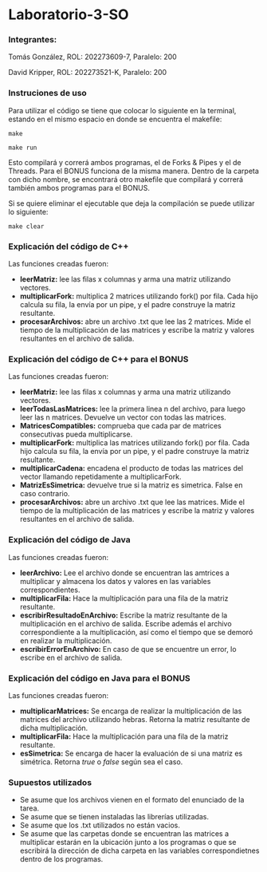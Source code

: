 # Laboratorio-3-SO

### Integrantes:

Tomás González, ROL: 202273609-7, Paralelo: 200

David Kripper, ROL: 202273521-K, Paralelo: 200

### Instruciones de uso

Para utilizar el código se tiene que colocar lo siguiente en la terminal, estando en el mismo espacio en donde se encuentra el makefile:

```
make   

make run    
```
Esto compilará y correrá ambos programas, el de Forks & Pipes y el de Threads. 
Para el BONUS funciona de la misma manera. Dentro de la carpeta con dicho nombre, se encontrará otro makefile que compilará y correrá también ambos programas para el BONUS.

Si se quiere eliminar el ejecutable que deja la compilación se puede utilizar lo siguiente:
```
make clear
```

### Explicación del código de C++

Las funciones creadas fueron:

- **leerMatriz:** lee las filas x columnas y arma una matriz utilizando vectores.
- **multiplicarFork:** multiplica 2 matrices utilizando fork() por fila. Cada hijo calcula su fila, la envía por un pipe, y el padre construye la matriz resultante.
- **procesarArchivos:** abre un archivo .txt que lee las 2 matrices. Mide el tiempo de la multiplicación de las matrices y escribe la matriz y valores resultantes en el archivo de salida.

### Explicación del código de C++ para el BONUS

Las funciones creadas fueron:

- **leerMatriz:** lee las filas x columnas y arma una matriz utilizando vectores.
- **leerTodasLasMatrices:** lee la primera linea n del archivo, para luego leer las n matrices. Devuelve un vector con todas las matrices.
- **MatricesCompatibles:** comprueba que cada par de matrices consecutivas pueda multiplicarse.
- **multiplicarFork:** multiplica las matrices utilizando fork() por fila. Cada hijo calcula su fila, la envía por un pipe, y el padre construye la matriz resultante.
- **multiplicarCadena:** encadena el producto de todas las matrices del vector llamando repetidamente a multiplicarFork.
- **MatrizEsSimetrica:** devuelve true si la matriz es simetrica. False en caso contrario.
- **procesarArchivos:** abre un archivo .txt que lee las matrices. Mide el tiempo de la multiplicación de las matrices y escribe la matriz y valores resultantes en el archivo de salida.

### Explicación del código de Java

Las funciones creadas fueron:

- **leerArchivo:** Lee el archivo donde se encuentran las amtrices a multiplicar y almacena los datos y valores en las variables correspondientes.
- **multiplicarFila:** Hace la multiplicación para una fila de la matriz resultante.
- **escribirResultadoEnArchivo:** Escribe la matriz resultante de la multiplicación en el archivo de salida. Escribe además el archivo correspondiente a la multiplicación, así como el tiempo que se demoró en realizar la multiplicación.
- **escribirErrorEnArchivo:** En caso de que se encuentre un error, lo escribe en el archivo de salida.

### Explicación del código en Java para el BONUS

Las funciones creadas fueron:

- **multiplicarMatrices:** Se encarga de realizar la multiplicación de las matrices del archivo utilizando hebras. Retorna la matriz resultante de dicha multiplicación.
- **multiplicarFila:** Hace la multiplicación para una fila de la matriz resultante.
- **esSimetrica:** Se encarga de hacer la evaluación de si una matriz es simétrica. Retorna _true_ o _false_ según sea el caso.

### Supuestos utilizados

* Se asume que los archivos vienen en el formato del enunciado de la tarea.
* Se asume que se tienen instaladas las librerías utilizadas.
* Se asume que los .txt utilizados no están vacios.
* Se asume que las carpetas donde se encuentran las matrices a multiplicar estarán en la ubicación junto a los programas o que se escribirá la dirección de dicha carpeta en las variables correspondietnes dentro de los programas.
